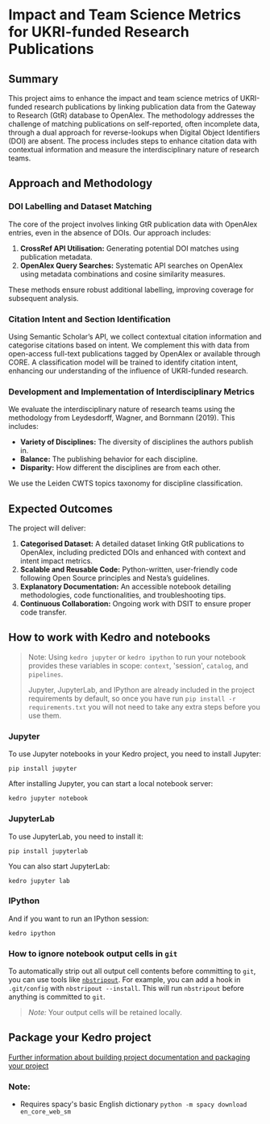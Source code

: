 # Impact and Team Science Metrics for UKRI-funded Research Publications

## Summary

This project aims to enhance the impact and team science metrics of UKRI-funded research publications by linking publication data from the Gateway to Research (GtR) database to OpenAlex. The methodology addresses the challenge of matching publications on self-reported, often incomplete data, through a dual approach for reverse-lookups when Digital Object Identifiers (DOI) are absent. The process includes steps to enhance citation data with contextual information and measure the interdisciplinary nature of research teams.

## Approach and Methodology

### DOI Labelling and Dataset Matching

The core of the project involves linking GtR publication data with OpenAlex entries, even in the absence of DOIs. Our approach includes:

1. **CrossRef API Utilisation:** Generating potential DOI matches using publication metadata.
2. **OpenAlex Query Searches:** Systematic API searches on OpenAlex using metadata combinations and cosine similarity measures.

These methods ensure robust additional labelling, improving coverage for subsequent analysis.

### Citation Intent and Section Identification

Using Semantic Scholar’s API, we collect contextual citation information and categorise citations based on intent. We complement this with data from open-access full-text publications tagged by OpenAlex or available through CORE. A classification model will be trained to identify citation intent, enhancing our understanding of the influence of UKRI-funded research.

### Development and Implementation of Interdisciplinary Metrics

We evaluate the interdisciplinary nature of research teams using the methodology from Leydesdorff, Wagner, and Bornmann (2019). This includes:

- **Variety of Disciplines:** The diversity of disciplines the authors publish in.
- **Balance:** The publishing behavior for each discipline.
- **Disparity:** How different the disciplines are from each other.

We use the Leiden CWTS topics taxonomy for discipline classification.

## Expected Outcomes

The project will deliver:

1. **Categorised Dataset:** A detailed dataset linking GtR publications to OpenAlex, including predicted DOIs and enhanced with context and intent impact metrics.
2. **Scalable and Reusable Code:** Python-written, user-friendly code following Open Source principles and Nesta’s guidelines.
3. **Explanatory Documentation:** An accessible notebook detailing methodologies, code functionalities, and troubleshooting tips.
4. **Continuous Collaboration:** Ongoing work with DSIT to ensure proper code transfer.

## How to work with Kedro and notebooks

> Note: Using `kedro jupyter` or `kedro ipython` to run your notebook provides these variables in scope: `context`, 'session', `catalog`, and `pipelines`.
>
> Jupyter, JupyterLab, and IPython are already included in the project requirements by default, so once you have run `pip install -r requirements.txt` you will not need to take any extra steps before you use them.

### Jupyter
To use Jupyter notebooks in your Kedro project, you need to install Jupyter:

```
pip install jupyter
```

After installing Jupyter, you can start a local notebook server:

```
kedro jupyter notebook
```

### JupyterLab
To use JupyterLab, you need to install it:

```
pip install jupyterlab
```

You can also start JupyterLab:

```
kedro jupyter lab
```

### IPython
And if you want to run an IPython session:

```
kedro ipython
```

### How to ignore notebook output cells in `git`
To automatically strip out all output cell contents before committing to `git`, you can use tools like [`nbstripout`](https://github.com/kynan/nbstripout). For example, you can add a hook in `.git/config` with `nbstripout --install`. This will run `nbstripout` before anything is committed to `git`.

> *Note:* Your output cells will be retained locally.

## Package your Kedro project

[Further information about building project documentation and packaging your project](https://docs.kedro.org/en/stable/tutorial/package_a_project.html)


### Note:
- Requires spacy's basic English dictionary `python -m spacy download en_core_web_sm`
